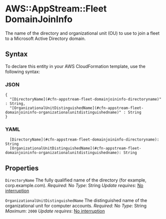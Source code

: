 # AWS::AppStream::Fleet DomainJoinInfo<a name="aws-properties-appstream-fleet-domainjoininfo"></a>

The name of the directory and organizational unit \(OU\) to use to join a fleet to a Microsoft Active Directory domain\.

## Syntax<a name="aws-properties-appstream-fleet-domainjoininfo-syntax"></a>

To declare this entity in your AWS CloudFormation template, use the following syntax:

### JSON<a name="aws-properties-appstream-fleet-domainjoininfo-syntax.json"></a>

```
{
  "[DirectoryName](#cfn-appstream-fleet-domainjoininfo-directoryname)" : String,
  "[OrganizationalUnitDistinguishedName](#cfn-appstream-fleet-domainjoininfo-organizationalunitdistinguishedname)" : String
}
```

### YAML<a name="aws-properties-appstream-fleet-domainjoininfo-syntax.yaml"></a>

```
  [DirectoryName](#cfn-appstream-fleet-domainjoininfo-directoryname): String
  [OrganizationalUnitDistinguishedName](#cfn-appstream-fleet-domainjoininfo-organizationalunitdistinguishedname): String
```

## Properties<a name="aws-properties-appstream-fleet-domainjoininfo-properties"></a>

`DirectoryName`  <a name="cfn-appstream-fleet-domainjoininfo-directoryname"></a>
The fully qualified name of the directory \(for example, corp\.example\.com\)\.
*Required*: No
*Type*: String
*Update requires*: [No interruption](https://docs.aws.amazon.com/AWSCloudFormation/latest/UserGuide/using-cfn-updating-stacks-update-behaviors.html#update-no-interrupt)

`OrganizationalUnitDistinguishedName`  <a name="cfn-appstream-fleet-domainjoininfo-organizationalunitdistinguishedname"></a>
The distinguished name of the organizational unit for computer accounts\.
*Required*: No
*Type*: String
*Maximum*: `2000`
*Update requires*: [No interruption](https://docs.aws.amazon.com/AWSCloudFormation/latest/UserGuide/using-cfn-updating-stacks-update-behaviors.html#update-no-interrupt)
